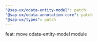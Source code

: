```yaml
---
"@sap-ux/odata-entity-model": patch
"@sap-ux/odata-annotation-core": patch
"@sap-ux/types": patch
---
```


feat: move odata-entity-model module
